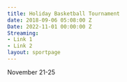 ```yaml
---
title: Holiday Basketball Tournament
date: 2018-09-06 05:08:00 Z
Date: 2022-11-01 00:00:00 Z
Streaming:
- Link 1
- Link 2
layout: sportpage
---
```


November 21-25